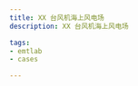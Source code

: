 ```yaml
---
title: XX 台风机海上风电场
description: XX 台风机海上风电场

tags:
- emtlab
- cases

---
```


<!-- import DocCardList from '@theme/DocCardList';

<DocCardList /> -->